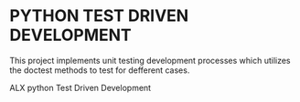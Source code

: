 # PYTHON TEST DRIVEN DEVELOPMENT

This project implements unit testing development processes which utilizes the doctest methods to test for defferent cases. 

ALX python Test Driven Development
